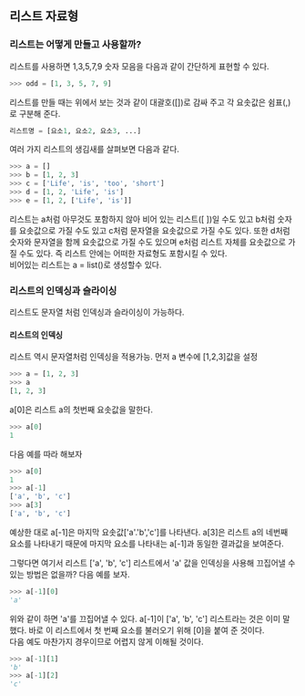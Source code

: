 ## 리스트 자료형  

### 리스트는 어떻게 만들고 사용할까?  

리스트를 사용하면 1,3,5,7,9 숫자 모음을 다음과 같이 간단하게 표현할 수 있다.
```python
>>> odd = [1, 3, 5, 7, 9]
```
리스트를 만들 때는 위에서 보는 것과 같이 대괄호([])로 감싸 주고 각 요솟값은 쉼표(,)로 구분해 준다.  
```python
리스트명 = [요소1, 요소2, 요소3, ...]
```
여러 가지 리스트의 생김새를 살펴보면 다음과 같다.  
```python
>>> a = []
>>> b = [1, 2, 3]
>>> c = ['Life', 'is', 'too', 'short']
>>> d = [1, 2, 'Life', 'is']
>>> e = [1, 2, ['Life', 'is']]
```
리스트는 a처럼 아무것도 포함하지 않아 비어 있는 리스트([ ])일 수도 있고 b처럼 숫자를 요솟값으로 가질 수도 있고 c처럼 문자열을 요솟값으로 가질 수도 있다. 또한 d처럼 숫자와 문자열을 함께 요솟값으로 가질 수도 있으며 e처럼 리스트 자체를 요솟값으로 가질 수도 있다. 즉 리스트 안에는 어떠한 자료형도 포함시킬 수 있다.  
비어있는 리스트는 a = list()로 생성할수 있다.  

### 리스트의 인덱싱과 슬라이싱  
리스트도 문자열 처럼 인덱싱과 슬라이싱이 가능하다.  

#### 리스트의 인덱싱
리스트 역시 문자열처럼 인덱싱을 적용가능. 먼저 a 변수에 [1,2,3]값을 설정
```python
>>> a = [1, 2, 3]
>>> a
[1, 2, 3]
```
a[0]은 리스트 a의 첫번째 요솟값을 말한다.  
```python
>>> a[0]
1
```
다음 예를 따라 해보자  
```python
>>> a[0]
1
>>> a[-1]
['a', 'b', 'c']
>>> a[3]
['a', 'b', 'c']
```

예상한 대로 a[-1]은 마지막 요솟값['a'.'b','c']를 나타낸다. a[3]은 리스트 a의 네번째 요소를 나타내기 때문에 마지막 요소를 나타내는 a[-1]과 동일한 결과값을 보여준다.  

그렇다면 여기서 리스트  ['a', 'b', 'c'] 리스트에서 'a' 값을 인덱싱을 사용해 끄집어낼 수 있는 방법은 없을까? 다음 예를 보자.  
```python
>>> a[-1][0]
'a'
```
위와 같이 하면 'a'를 끄집어낼 수 있다. a[-1]이 ['a', 'b', 'c'] 리스트라는 것은 이미 말했다. 바로 이 리스트에서 첫 번째 요소를 불러오기 위해 [0]을 붙여 준 것이다.  
다음 예도 마찬가지 경우이므로 어렵지 않게 이해될 것이다.  
```python
>>> a[-1][1]
'b'
>>> a[-1][2]
'c'
```

